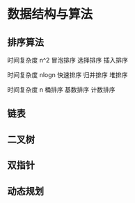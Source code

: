 # 数据结构与算法

## 排序算法
时间复杂度 n^2
冒泡排序
选择排序
插入排序

时间复杂度 nlogn
快速排序
归并排序
堆排序

时间复杂度 n
桶排序
基数排序
计数排序

## 链表

## 二叉树

## 双指针

## 动态规划



